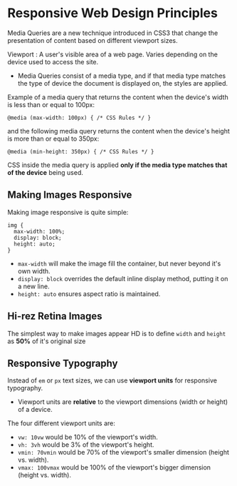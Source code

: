 # Responsive Web Design Principles

Media Queries are a new technique introduced in CSS3 that change the presentation of content based on different viewport sizes. 

Viewport
: A user's visible area of a web page. Varies depending on the device used to access the site.

- Media Queries consist of a media type, and if that media type matches the type of device the document is displayed on, the styles are applied. 

Example of a media query that returns the content when the device's width is less than or equal to 100px:

`@media (max-width: 100px) { /* CSS Rules */ }`

and the following media query returns the content when the device's height is more than or equal to 350px:

`@media (min-height: 350px) { /* CSS Rules */ }`

CSS inside the media query is applied **only if the media type matches that of the device** being used.

## Making Images Responsive

Making image responsive is quite simple:

```
img {
  max-width: 100%;
  display: block;
  height: auto;
}
```

- `max-width` will make the image fill the container, but never beyond it's own width.
- `display: block` overrides the default inline display method, putting it on a new line.
- `height: auto` ensures aspect ratio is maintained.

## Hi-rez Retina Images

The simplest way to make images appear HD is to define `width` and `height` as **50%** of it's original size

## Responsive Typography

Instead of `em` or `px` text sizes, we can use **viewport units** for responsive typography. 

- Viewport units are **relative** to the viewport dimensions (width or height) of a device.

The four different viewport units are:

- `vw: 10vw` would be 10% of the viewport's width.
- `vh: 3vh` would be 3% of the viewport's height.
- `vmin: 70vmin` would be 70% of the viewport's smaller dimension (height vs. width).
- `vmax: 100vmax` would be 100% of the viewport's bigger dimension (height vs. width).